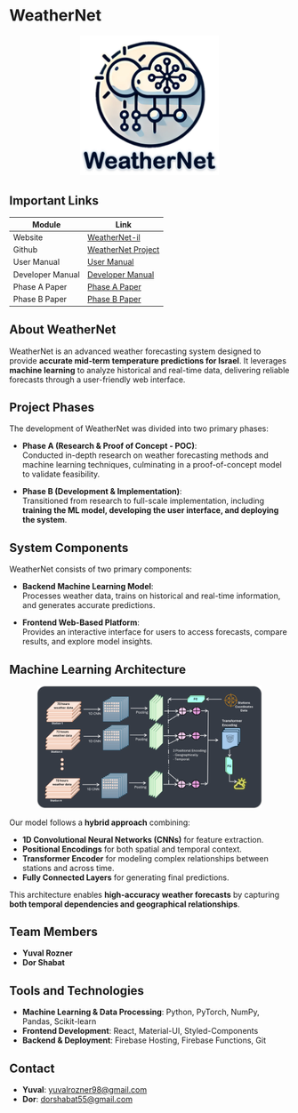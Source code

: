 # WeatherNet

<p align="center">
    <img src="/images/pic4.png" alt="Weather Prediction Icon" width="250">
</p>

## Important Links

| Module           | Link                                                                               |
| ---------------- | ---------------------------------------------------------------------------------- |
| Website          | [WeatherNet-il](https://weathernet-il.web.app)                                     |
| Github           | [WeatherNet Project](https://github.com/YuvalRozner/WeatherNet)                    |
| User Manual      | [User Manual](https://github.com/YuvalRozner/WeatherNet/tree/main/Documents/)      |
| Developer Manual | [Developer Manual](https://github.com/YuvalRozner/WeatherNet/tree/main/Documents/) |
| Phase A Paper    | [Phase A Paper](https://github.com/YuvalRozner/WeatherNet/tree/main/Documents/)    |
| Phase B Paper    | [Phase B Paper](https://github.com/YuvalRozner/WeatherNet/tree/main/Documents/)    |

## About WeatherNet

WeatherNet is an advanced weather forecasting system designed to provide **accurate mid-term temperature predictions for Israel**. It leverages **machine learning** to analyze historical and real-time data, delivering reliable forecasts through a user-friendly web interface.

## Project Phases

The development of WeatherNet was divided into two primary phases:

- **Phase A (Research & Proof of Concept - POC)**:  
  Conducted in-depth research on weather forecasting methods and machine learning techniques, culminating in a proof-of-concept model to validate feasibility.

- **Phase B (Development & Implementation)**:  
  Transitioned from research to full-scale implementation, including **training the ML model, developing the user interface, and deploying the system**.

## System Components

WeatherNet consists of two primary components:

- **Backend Machine Learning Model**:  
  Processes weather data, trains on historical and real-time information, and generates accurate predictions.

- **Frontend Web-Based Platform**:  
  Provides an interactive interface for users to access forecasts, compare results, and explore model insights.

## Machine Learning Architecture

<p align="center">
    <img src="/images/architecture_dark_framed.png" alt="ML Architecture" style="width: 80%;">
</p>

Our model follows a **hybrid approach** combining:

- **1D Convolutional Neural Networks (CNNs)** for feature extraction.
- **Positional Encodings** for both spatial and temporal context.
- **Transformer Encoder** for modeling complex relationships between stations and across time.
- **Fully Connected Layers** for generating final predictions.

This architecture enables **high-accuracy weather forecasts** by capturing **both temporal dependencies and geographical relationships**.

## Team Members

- **Yuval Rozner**
- **Dor Shabat**

## Tools and Technologies

- **Machine Learning & Data Processing**: Python, PyTorch, NumPy, Pandas, Scikit-learn
- **Frontend Development**: React, Material-UI, Styled-Components
- **Backend & Deployment**: Firebase Hosting, Firebase Functions, Git

## Contact

- **Yuval**: [yuvalrozner98@gmail.com](mailto:yuvalrozner98@gmail.com)
- **Dor**: [dorshabat55@gmail.com](mailto:dorshabat55@gmail.com)

